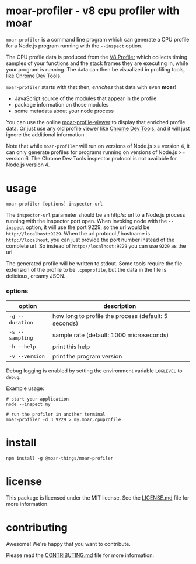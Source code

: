 moar-profiler - v8 cpu profiler with moar
================================================================================

`moar-profiler` is a command line program which can generate a CPU profile
for a Node.js program running with the `--inspect` option.

The CPU profile data is produced from the [V8 Profiler][] which collects
timing samples of your functions and the stack frames they are executing in,
while your program is running.  The data can then be visualized in profiling
tools, like [Chrome Dev Tools][].

`moar-profiler` starts with that then, *enriches* that data with even **moar**!

* JavaScript source of the modules that appear in the profile
* package information on those modules
* some metadata about your node process

You can use the online [moar-profile-viewer][] to display that enriched profile
data.  Or just use any old profile viewer like [Chrome Dev Tools][], and it
will just ignore the additional information.

Note that while `moar-profiler` will run on versions of Node.js >= version 4,
it can only generate profiles for programs running on versions of Node.js >=
version 6.  The Chrome Dev Tools inspector protocol is not available for
Node.js version 4.

[moar-profile-viewer]: https://moar-things.github.io/moar-profile-viewer/
[V8 Profiler]: https://chromedevtools.github.io/devtools-protocol/v8/Profiler/
[Chrome Dev Tools]: doc/node-CDT.md

usage
================================================================================

    moar-profiler [options] inspector-url

The `inspector-url` parameter should be an http/s: url to a Node.js process
running with the inspector port open.  When invoking node with the `--inspect`
option, it will use the port 9229, so the url would be `http://localhost:9229`.
When the url protocol / hostname is `http://localhost`, you can just provide the
port number instead of the complete url.  So instead of `http://localhost:9229`
you can use `9229` as the url.

The generated profile will be written to stdout.  Some tools require the
file extension of the profile to be `.cpuprofile`, but the data in the file
is delicious, creamy JSON.

### options

| option          | description |
|-----------------|------------------------------------------------------|
| `-d --duration` | how long to profile the process (default: 5 seconds) |
| `-s --sampling` | sample rate (default: 1000 microseconds) |
| `-h --help`     | print this help |
| `-v --version`  | print the program version |

Debug logging is enabled by setting the environment variable `LOGLEVEL` to
`debug`.

Example usage:

    # start your application
    node --inspect my

    # run the profiler in another terminal
    moar-profiler -d 3 9229 > my.moar.cpuprofile


install
================================================================================

    npm install -g @moar-things/moar-profiler


license
================================================================================

This package is licensed under the MIT license.  See the
[LICENSE.md](LICENSE.md) file for more information.


contributing
================================================================================

Awesome!  We're happy that you want to contribute.

Please read the [CONTRIBUTING.md](CONTRIBUTING.md) file for more information.
